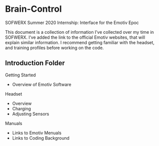 # Brain-Control
SOFWERX Summer 2020 Internship: Interface for the Emotiv Epoc 


This document is a collection of information I’ve collected over my time in SOFWERX. 
I’ve added the link to the official Emotiv websites, that will explain similar information. 
I recommend getting familiar with the headset, and training profiles before working on the code.

## Introduction Folder

Getting Started
  * Overview of Emotiv Software 
  
Headset
  * Overview
  * Charging
  * Adjusting Sensors

Manuals
  * Links to Emotiv Menuals
  * Links to Coding Background

